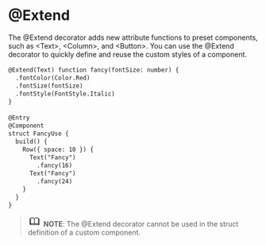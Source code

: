 #  @Extend

The @Extend decorator adds new attribute functions to preset components, such as &lt;Text&gt;, &lt;Column&gt;, and &lt;Button&gt;. You can use the @Extend decorator to quickly define and reuse the custom styles of a component.

```
@Extend(Text) function fancy(fontSize: number) {
  .fontColor(Color.Red)
  .fontSize(fontSize)
  .fontStyle(FontStyle.Italic)
}

@Entry
@Component
struct FancyUse {
  build() {
    Row({ space: 10 }) {
      Text("Fancy")
        .fancy(16)
      Text("Fancy")
        .fancy(24)
    }
  }
}
```

> ![img](public_sys-resources/icon-note.gif) **NOTE**: The @Extend decorator cannot be used in the struct definition of a custom component.
